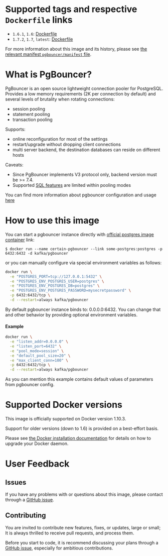 Supported tags and respective `Dockerfile` links
================================================

-	`1.6.1`, `1.6`: [Dockerfile](https://github.com/ofkindness/docker-pgbouncer/blob/master/1.6.1/Dockerfile)
-	`1.7.2`, `1.7`, `latest`: [Dockerfile](https://github.com/ofkindness/docker-pgbouncer/tree/master/1.7.2/Dockerfile)

For more information about this image and its history, please see [the relevant manifest `pgbouncer/manifest` file](https://github.com/ofkindness/docker-pgbouncer/tree/master/manifest).

What is PgBouncer?
==================

PgBouncer is an open source lightweight connection pooler for PostgreSQL. Provides a low memory requirements (2K per connection by default) and several levels of brutality when rotating connections:

-	session pooling
-	statement pooling
-	transaction pooling

Supports:

-	online reconfiguration for most of the settings
-	restart/upgrade without dropping client connections
-	multi server backend, the destination databases can reside on different hosts

Caveats:

-	Since PgBouncer implements V3 protocol only, backend version must be >= 7.4.
-	Supported [SQL features](https://pgbouncer.github.io/features.html) are limited within pooling modes

You can find more information about pgbouncer configuration and usage [here](https://pgbouncer.github.io/faq.html)

How to use this image
=====================

You can start a pgbouncer instance directly with [official postgres image container](https://hub.docker.com/_/postgres/) link:

```console
$ docker run --name certain-pgbouncer --link some-postgres:postgres -p 6432:6432 -d kafka/pgbouncer
```

or you can manually configure via special environment variables as follows:

```bash
docker run \
  -e "POSTGRES_PORT=tcp://127.0.0.1:5432" \
  -e "POSTGRES_ENV_POSTGRES_USER=postgres" \
  -e "POSTGRES_ENV_POSTGRES_DB=postgres" \
  -e "POSTGRES_ENV_POSTGRES_PASSWORD=mysecretpassword" \
  -p 6432:6432/tcp \
  -d --restart=always kafka/pgbouncer
```

By default pgbouncer instance binds to: 0.0.0.0:6432. You can change that and other behavior by providing optional environment variables.

#### Example

```bash
docker run \
  -e "listen_addr=0.0.0.0" \
  -e "listen_port=6432" \
  -e "pool_mode=session" \
  -e "default_pool_size=20" \
  -e "max_client_conn=100" \
  -p 6432:6432/tcp \
  -d --restart=always kafka/pgbouncer
```

As you can mention this example contains default values of parameters from pgbouncer config.

Supported Docker versions
=========================

This image is officially supported on Docker version 1.10.3.

Support for older versions (down to 1.6) is provided on a best-effort basis.

Please see [the Docker installation documentation](https://docs.docker.com/installation/) for details on how to upgrade your Docker daemon.

User Feedback
=============

Issues
------

If you have any problems with or questions about this image, please contact through a [GitHub issue](https://github.com/ofkindness/docker-pgbouncer/issues).

Contributing
------------

You are invited to contribute new features, fixes, or updates, large or small; It is always thrilled to receive pull requests, and process them.

Before you start to code, it is recommend discussing your plans through a [GitHub issue](https://github.com/ofkindness/docker-pgbouncer/issues), especially for ambitious contributions.
